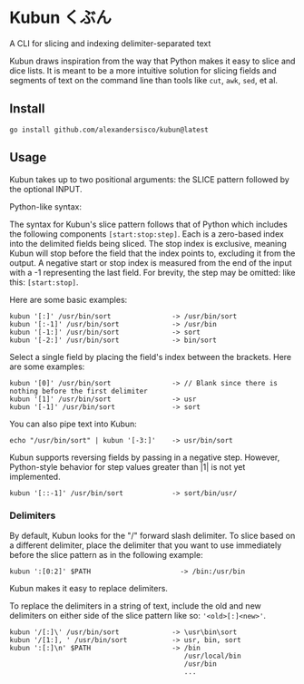 # Kubun  くぶん 

A CLI for slicing and indexing delimiter-separated text

Kubun draws inspiration from the way that Python makes it easy to slice and dice lists. It is meant to be a more intuitive solution for slicing fields and segments of text on the command line than tools like `cut`, `awk`, `sed`, et al.

## Install
```
go install github.com/alexandersisco/kubun@latest
```

## Usage
Kubun takes up to two positional arguments: the SLICE pattern followed by the optional INPUT. 

Python-like syntax:

The syntax for Kubun's slice pattern follows that of Python which includes the following components `[start:stop:step]`. Each is a zero-based index into the delimited fields being sliced. The stop index is exclusive, meaning Kubun will stop before the field that the index points to, excluding it from the output. A negative start or stop index is measured from the end of the input with a -1 representing the last field. For brevity, the step may be omitted: like this: `[start:stop]`.

Here are some basic examples:
```
kubun '[:]' /usr/bin/sort               -> /usr/bin/sort
kubun '[:-1]' /usr/bin/sort             -> /usr/bin
kubun '[-1:]' /usr/bin/sort             -> sort
kubun '[-2:]' /usr/bin/sort             -> bin/sort
```
Select a single field by placing the field's index between the brackets. Here are some examples:
```
kubun '[0]' /usr/bin/sort               -> // Blank since there is nothing before the first delimiter
kubun '[1]' /usr/bin/sort               -> usr
kubun '[-1]' /usr/bin/sort              -> sort
```
You can also pipe text into Kubun:
```
echo "/usr/bin/sort" | kubun '[-3:]'    -> usr/bin/sort
```
Kubun supports reversing fields by passing in a negative step. However, Python-style behavior for step values greater than |1| is not yet implemented.
```
kubun '[::-1]' /usr/bin/sort            -> sort/bin/usr/
```
### Delimiters
By default, Kubun looks for the "/" forward slash delimiter. To slice based on a different delimiter, place the delimiter that you want to use immediately before the slice pattern as in the following example:
```
kubun ':[0:2]' $PATH                      -> /bin:/usr/bin
```
Kubun makes it easy to replace delimiters.

To replace the delimiters in a string of text, include the old and new delimiters on either side of the slice pattern like so: `'<old>[:]<new>'`.
```
kubun '/[:]\' /usr/bin/sort             -> \usr\bin\sort
kubun '/[1:], ' /usr/bin/sort           -> usr, bin, sort
kubun ':[:]\n' $PATH                    -> /bin
                                           /usr/local/bin
                                           /usr/bin
                                           ...
```

